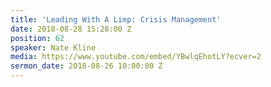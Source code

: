 ```yaml
---
title: 'Leading With A Limp: Crisis Management'
date: 2018-08-28 15:28:00 Z
position: 62
speaker: Nate Kline
media: https://www.youtube.com/embed/YBwlqEhotLY?ecver=2
sermon_date: 2018-08-26 10:00:00 Z
---
```


